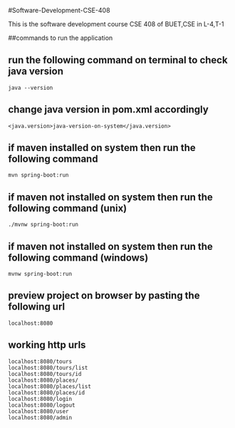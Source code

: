 #Software-Development-CSE-408 

This is the software development course CSE 408 of BUET,CSE in L-4,T-1

##commands to run the application

## run the following command on terminal to check java version

    java --version

## change java version in pom.xml accordingly

    <java.version>java-version-on-system</java.version>

## if maven installed on system then run the following command

    mvn spring-boot:run

## if maven not installed on system then run the following command (unix)

    ./mvnw spring-boot:run

## if maven not installed on system then run the following command (windows)

    mvnw spring-boot:run

## preview project on browser by pasting the following url

    localhost:8080

## working http urls

    localhost:8080/tours
    localhost:8080/tours/list
    localhost:8080/tours/id
    localhost:8080/places/
    localhost:8080/places/list
    localhost:8080/places/id
    localhost:8080/login
    localhost:8080/logout
    localhost:8080/user
    localhost:8080/admin
